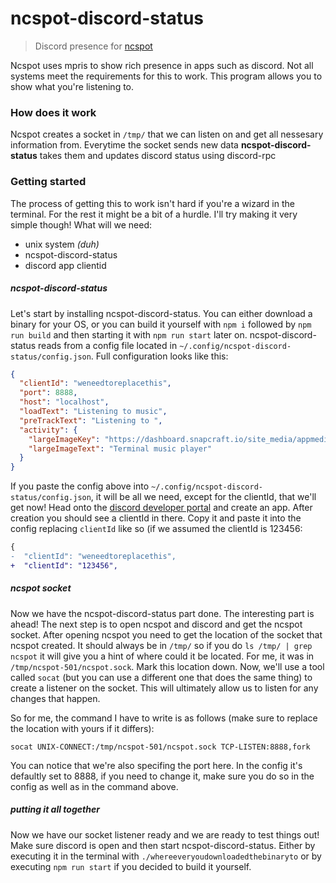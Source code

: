 # ncspot-discord-status
> Discord presence for [ncspot](https://github.com/hrkfdn/ncspot)

Ncspot uses mpris to show rich presence in apps such as discord. Not all systems meet the requirements for this to work. This program allows you to show what you're listening to.

### How does it work
Ncspot creates a socket in `/tmp/` that we can listen on and get all nessesary information from. Everytime the socket sends new data **ncspot-discord-status** takes them and updates discord status using discord-rpc



### Getting started
The process of getting this to work isn't hard if you're a wizard in the terminal. For the rest it might be a bit of a hurdle. I'll try making it very simple though!
What will we need:
* unix system *(duh)*
* ncspot-discord-status
* discord app clientid

##### ncspot-discord-status
Let's start by installing ncspot-discord-status. You can either download a binary for your OS, or you can build it yourself with `npm i` followed by `npm run build` and then starting it with `npm run start` later on. ncspot-discord-status reads from a config file located in `~/.config/ncspot-discord-status/config.json`. Full configuration looks like this:

```json
{
  "clientId": "weneedtoreplacethis",
  "port": 8888,
  "host": "localhost",
  "loadText": "Listening to music",
  "preTrackText": "Listening to ",
  "activity": {
    "largeImageKey": "https://dashboard.snapcraft.io/site_media/appmedia/2023/12/logo.svg.png",
    "largeImageText": "Terminal music player"
  }
}
```

If you paste the config above into `~/.config/ncspot-discord-status/config.json`, it will be all we need, except for the clientId, that we'll get now! Head onto the [discord developer portal](https://discord.com/developers/applications) and create an app. After creation you should see a clientId in there. Copy it and paste it into the config replacing `clientId` like so (if we assumed the clientId is 123456:

```diff
{
-  "clientId": "weneedtoreplacethis",
+  "clientId": "123456",
```

##### ncspot socket

Now we have the ncspot-discord-status part done. The interesting part is ahead! The next step is to open ncspot and discord and get the ncspot socket. After opening ncspot you need to get the location of the socket that ncspot created. It should always be in `/tmp/` so if you do `ls /tmp/ | grep ncspot` it will give you a hint of where could it be located. For me, it was in ` /tmp/ncspot-501/ncspot.sock`. Mark this location down. Now, we'll use a tool called `socat` (but you can use a different one that does the same thing) to create a listener on the socket. This will ultimately allow us to listen for any changes that happen.

So for me, the command I have to write is as follows (make sure to replace the location with yours if it differs):
```
socat UNIX-CONNECT:/tmp/ncspot-501/ncspot.sock TCP-LISTEN:8888,fork
```

You can notice that we're also specifing the port here. In the config it's defaultly set to 8888, if you need to change it, make sure you do so in the config as well as in the command above.

##### putting it all together

Now we have our socket listener ready and we are ready to test things out! Make sure discord is open and then start ncspot-discord-status. Either by executing it in the terminal with `./whereeveryoudownloadedthebinaryto` or by executing `npm run start` if you decided to build it yourself.

